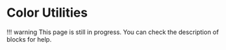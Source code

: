 # Color Utilities

!!! warning
    This page is still in progress. You can check the description of blocks for help.